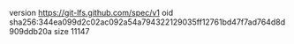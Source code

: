 version https://git-lfs.github.com/spec/v1
oid sha256:344ea099d2c02ac092a54a794322129035ff12761bd47f7ad764d8d909ddb20a
size 11147
